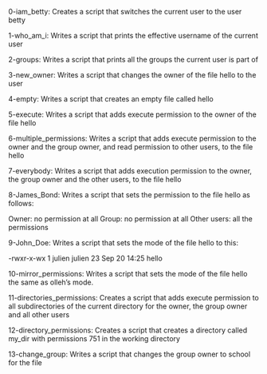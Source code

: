 0-iam_betty: Creates a script that switches the current user to the user betty

1-who_am_i: Writes a script that prints the effective username of the current user

2-groups: Writes a script that prints all the groups the current user is part of

3-new_owner: Writes a script that changes the owner of the file hello to the user

4-empty: Writes a script that creates an empty file called hello

5-execute: Writes a script that adds execute permission to the owner of the file hello

6-multiple_permissions: Writes a script that adds execute permission to the owner and the group owner, and read permission to other users, to the file hello

7-everybody: Writes a script that adds execution permission to the owner, the group owner and the other users, to the file hello

8-James_Bond: Writes a script that sets the permission to the file hello as follows:

Owner: no permission at all
Group: no permission at all
Other users: all the permissions

9-John_Doe: Writes a script that sets the mode of the file hello to this:

-rwxr-x-wx 1 julien julien 23 Sep 20 14:25 hello

10-mirror_permissions: Writes a script that sets the mode of the file hello the same as olleh’s mode.

11-directories_permissions: Creates a script that adds execute permission to all subdirectories of the current directory for the owner, the group owner and all other users

12-directory_permissions: Creates a script that creates a directory called my_dir with permissions 751 in the working directory

13-change_group: Writes a script that changes the group owner to school for the file
